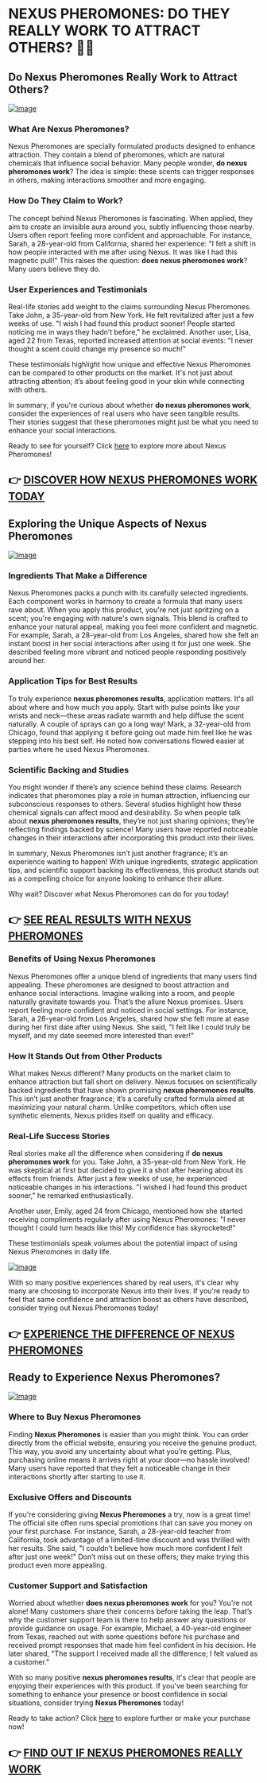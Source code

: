 # NEXUS PHEROMONES: DO THEY REALLY WORK TO ATTRACT OTHERS? 💖✨

## Do Nexus Pheromones Really Work to Attract Others?

[![Image](https://www2.sellhealth.com/2/nexus_728_90.jpg)](https://gchaffi.com/E06Ie1aB)

### What Are Nexus Pheromones?
Nexus Pheromones are specially formulated products designed to enhance attraction. They contain a blend of pheromones, which are natural chemicals that influence social behavior. Many people wonder, **do nexus pheromones work**? The idea is simple: these scents can trigger responses in others, making interactions smoother and more engaging.

### How Do They Claim to Work?
The concept behind Nexus Pheromones is fascinating. When applied, they aim to create an invisible aura around you, subtly influencing those nearby. Users often report feeling more confident and approachable. For instance, Sarah, a 28-year-old from California, shared her experience: "I felt a shift in how people interacted with me after using Nexus. It was like I had this magnetic pull!" This raises the question: **does nexus pheromones work**? Many users believe they do.

### User Experiences and Testimonials
Real-life stories add weight to the claims surrounding Nexus Pheromones. Take John, a 35-year-old from New York. He felt revitalized after just a few weeks of use. "I wish I had found this product sooner! People started noticing me in ways they hadn’t before," he exclaimed. Another user, Lisa, aged 22 from Texas, reported increased attention at social events: "I never thought a scent could change my presence so much!" 

These testimonials highlight how unique and effective Nexus Pheromones can be compared to other products on the market. It's not just about attracting attention; it’s about feeling good in your skin while connecting with others.

In summary, if you're curious about whether **do nexus pheromones work**, consider the experiences of real users who have seen tangible results. Their stories suggest that these pheromones might just be what you need to enhance your social interactions.

Ready to see for yourself? Click [here](https://gchaffi.com/E06Ie1aB) to explore more about Nexus Pheromones!



## 👉 [DISCOVER HOW NEXUS PHEROMONES WORK TODAY](https://gchaffi.com/E06Ie1aB)

## Exploring the Unique Aspects of Nexus Pheromones
[![Image](https://www2.sellhealth.com/2/1a_300x250.jpg)](https://gchaffi.com/E06Ie1aB)

### Ingredients That Make a Difference  
Nexus Pheromones packs a punch with its carefully selected ingredients. Each component works in harmony to create a formula that many users rave about. When you apply this product, you're not just spritzing on a scent; you're engaging with nature's own signals. This blend is crafted to enhance your natural appeal, making you feel more confident and magnetic. For example, Sarah, a 28-year-old from Los Angeles, shared how she felt an instant boost in her social interactions after using it for just one week. She described feeling more vibrant and noticed people responding positively around her.

### Application Tips for Best Results  
To truly experience **nexus pheromones results**, application matters. It's all about where and how much you apply. Start with pulse points like your wrists and neck—these areas radiate warmth and help diffuse the scent naturally. A couple of sprays can go a long way! Mark, a 32-year-old from Chicago, found that applying it before going out made him feel like he was stepping into his best self. He noted how conversations flowed easier at parties where he used Nexus Pheromones.

### Scientific Backing and Studies  
You might wonder if there’s any science behind these claims. Research indicates that pheromones play a role in human attraction, influencing our subconscious responses to others. Several studies highlight how these chemical signals can affect mood and desirability. So when people talk about **nexus pheromones results**, they’re not just sharing opinions; they’re reflecting findings backed by science! Many users have reported noticeable changes in their interactions after incorporating this product into their lives.

In summary, Nexus Pheromones isn’t just another fragrance; it’s an experience waiting to happen! With unique ingredients, strategic application tips, and scientific support backing its effectiveness, this product stands out as a compelling choice for anyone looking to enhance their allure.

Why wait? Discover what Nexus Pheromones can do for you today!



## 👉 [SEE REAL RESULTS WITH NEXUS PHEROMONES](https://gchaffi.com/E06Ie1aB)

### Benefits of Using Nexus Pheromones
Nexus Pheromones offer a unique blend of ingredients that many users find appealing. These pheromones are designed to boost attraction and enhance social interactions. Imagine walking into a room, and people naturally gravitate towards you. That’s the allure Nexus promises. Users report feeling more confident and noticed in social settings. For instance, Sarah, a 28-year-old from Los Angeles, shared how she felt more at ease during her first date after using Nexus. She said, "I felt like I could truly be myself, and my date seemed more interested than ever!"

### How It Stands Out from Other Products
What makes Nexus different? Many products on the market claim to enhance attraction but fall short on delivery. Nexus focuses on scientifically backed ingredients that have shown promising **nexus pheromones results**. This isn’t just another fragrance; it’s a carefully crafted formula aimed at maximizing your natural charm. Unlike competitors, which often use synthetic elements, Nexus prides itself on quality and efficacy.

### Real-Life Success Stories
Real stories make all the difference when considering if **do nexus pheromones work** for you. Take John, a 35-year-old from New York. He was skeptical at first but decided to give it a shot after hearing about its effects from friends. After just a few weeks of use, he experienced noticeable changes in his interactions. "I wished I had found this product sooner," he remarked enthusiastically.

Another user, Emily, aged 24 from Chicago, mentioned how she started receiving compliments regularly after using Nexus Pheromones: "I never thought I could turn heads like this! My confidence has skyrocketed!" 

These testimonials speak volumes about the potential impact of using Nexus Pheromones in daily life.

[![Image](https://www2.sellhealth.com/2/1b_728x90.jpg)](https://gchaffi.com/E06Ie1aB)

With so many positive experiences shared by real users, it's clear why many are choosing to incorporate Nexus into their lives. If you're ready to feel that same confidence and attraction boost as others have described, consider trying out Nexus Pheromones today!



## 👉 [EXPERIENCE THE DIFFERENCE OF NEXUS PHEROMONES](https://gchaffi.com/E06Ie1aB)

## Ready to Experience Nexus Pheromones?

[![Image](https://www2.sellhealth.com/2/1a_728x90.jpg)](https://gchaffi.com/E06Ie1aB)

### Where to Buy Nexus Pheromones
Finding **Nexus Pheromones** is easier than you might think. You can order directly from the official website, ensuring you receive the genuine product. This way, you avoid any uncertainty about what you’re getting. Plus, purchasing online means it arrives right at your door—no hassle involved! Many users have reported that they felt a noticeable change in their interactions shortly after starting to use it. 

### Exclusive Offers and Discounts
If you're considering giving **Nexus Pheromones** a try, now is a great time! The official site often runs special promotions that can save you money on your first purchase. For instance, Sarah, a 28-year-old teacher from California, took advantage of a limited-time discount and was thrilled with her results. She said, "I couldn’t believe how much more confident I felt after just one week!" Don’t miss out on these offers; they make trying this product even more appealing.

### Customer Support and Satisfaction
Worried about whether **does nexus pheromones work** for you? You're not alone! Many customers share their concerns before taking the leap. That’s why the customer support team is there to help answer any questions or provide guidance on usage. For example, Michael, a 40-year-old engineer from Texas, reached out with some questions before his purchase and received prompt responses that made him feel confident in his decision. He later shared, "The support I received made all the difference; I felt valued as a customer." 

With so many positive **nexus pheromones results**, it's clear that people are enjoying their experiences with this product. If you've been searching for something to enhance your presence or boost confidence in social situations, consider trying **Nexus Pheromones** today! 

Ready to take action? Click [here](https://gchaffi.com/E06Ie1aB) to explore further or make your purchase now!



## 👉 [FIND OUT IF NEXUS PHEROMONES REALLY WORK](https://gchaffi.com/E06Ie1aB)